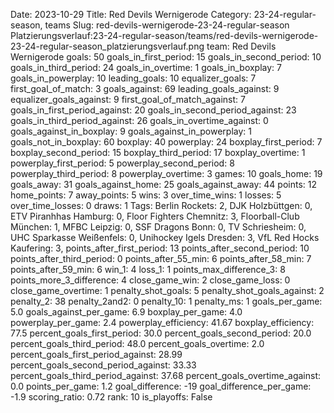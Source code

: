 Date: 2023-10-29
Title: Red Devils Wernigerode
Category: 23-24-regular-season, teams
Slug: red-devils-wernigerode-23-24-regular-season
Platzierungsverlauf:23-24-regular-season/teams/red-devils-wernigerode-23-24-regular-season_platzierungsverlauf.png
team: Red Devils Wernigerode
goals: 50
goals_in_first_period: 15
goals_in_second_period: 10
goals_in_third_period: 24
goals_in_overtime: 1
goals_in_boxplay: 7
goals_in_powerplay: 10
leading_goals: 10
equalizer_goals: 7
first_goal_of_match: 3
goals_against: 69
leading_goals_against: 9
equalizer_goals_against: 9
first_goal_of_match_against: 7
goals_in_first_period_against: 20
goals_in_second_period_against: 23
goals_in_third_period_against: 26
goals_in_overtime_against: 0
goals_against_in_boxplay: 9
goals_against_in_powerplay: 1
goals_not_in_boxplay: 60
boxplay: 40
powerplay: 24
boxplay_first_period: 7
boxplay_second_period: 15
boxplay_third_period: 17
boxplay_overtime: 1
powerplay_first_period: 5
powerplay_second_period: 8
powerplay_third_period: 8
powerplay_overtime: 3
games: 10
goals_home: 19
goals_away: 31
goals_against_home: 25
goals_against_away: 44
points: 12
home_points: 7
away_points: 5
wins: 3
over_time_wins: 1
losses: 5
over_time_losses: 0
draws: 1
Tags:  Berlin Rockets: 2,  DJK Holzbüttgen: 0,  ETV Piranhhas Hamburg: 0,  Floor Fighters Chemnitz: 3,  Floorball-Club München: 1,  MFBC Leipzig: 0,  SSF Dragons Bonn: 0,  TV Schriesheim: 0,  UHC Sparkasse Weißenfels: 0,  Unihockey Igels Dresden: 3,  VfL Red Hocks Kaufering: 3,
points_after_first_period: 13
points_after_second_period: 10
points_after_third_period: 0
points_after_55_min: 6
points_after_58_min: 7
points_after_59_min: 6
win_1: 4
loss_1: 1
points_max_difference_3: 8
points_more_3_difference: 4
close_game_win: 2
close_game_loss: 0
close_game_overtime: 1
penalty_shot_goals: 5
penalty_shot_goals_against: 2
penalty_2: 38
penalty_2and2: 0
penalty_10: 1
penalty_ms: 1
goals_per_game: 5.0
goals_against_per_game: 6.9
boxplay_per_game: 4.0
powerplay_per_game: 2.4
powerplay_efficiency: 41.67
boxplay_efficiency: 77.5
percent_goals_first_period: 30.0
percent_goals_second_period: 20.0
percent_goals_third_period: 48.0
percent_goals_overtime: 2.0
percent_goals_first_period_against: 28.99
percent_goals_second_period_against: 33.33
percent_goals_third_period_against: 37.68
percent_goals_overtime_against: 0.0
points_per_game: 1.2
goal_difference: -19
goal_difference_per_game: -1.9
scoring_ratio: 0.72
rank: 10
is_playoffs: False
